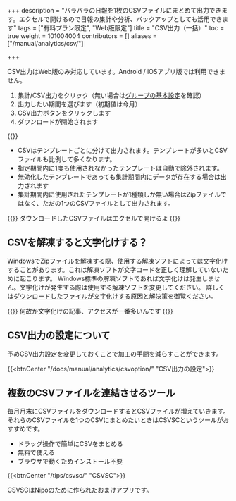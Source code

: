 +++
description = "バラバラの日報を1枚のCSVファイルにまとめて出力できます。エクセルで開けるので日報の集計や分析、バックアップとしても活用できます"
tags = ["有料プラン限定", "Web版限定"]
title = "CSV出力（一括）"
toc = true
weight = 101004004
contributors = []
aliases = ["/manual/analytics/csv/"]

+++

CSV出力はWeb版のみ対応しています。Android / iOSアプリ版では利用できません。

1. 集計/CSV出力をクリック（無い場合は[グループの基本設定](/docs/manual/initial-setting/make-group/)を確認）
1. 出力したい期間を選びます（初期値は今月）
1. CSV出力ボタンをクリックします
1. ダウンロードが開始されます

{{<appscreen filename="report-csv-export" title="指定した期間の日報をまとめてCSVに出力"  >}}

- CSVはテンプレートごとに分けて出力されます。テンプレートが多いとCSVファイルも比例して多くなります。
- 指定期間内に1度も使用されなかったテンプレートは自動で除外されます。
- 無効化したテンプレートであっても集計期間内にデータが存在する場合は出力されます
- 集計期間内に使用されたテンプレートが1種類しか無い場合はZipファイルではなく、ただの1つのCSVファイルとして出力されます。


{{<alice pos="right" icon="ok">}}
ダウンロードしたCSVファイルはエクセルで開けるよ
{{</alice>}}

## CSVを解凍すると文字化けする？

WindowsでZipファイルを解凍する際、使用する解凍ソフトによっては文字化けすることがあります。これは解凍ソフトが文字コードを正しく理解していないために起こります。
Windows標準の解凍ソフトであれば文字化けは発生しません。文字化けが発生する際は使用する解凍ソフトを変更してください。
詳しくは[ダウンロードしたファイルが文字化けする原因と解決策](/tech/mojibake/)を御覧ください。

{{<alice pos="right" icon="default">}}
何故か文字化けの記事、アクセスが一番多いんです
{{</alice>}}

## CSV出力の設定について

予めCSV出力設定を変更しておくことで加工の手間を減らすことができます。

{{<btnCenter "/docs/manual/analytics/csvoption/" "CSV出力の設定">}}

## 複数のCSVファイルを連結させるツール


毎月月末にCSVファイルをダウンロードするとCSVファイルが増えていきます。それらのCSVファイルを1つのCSVにまとめたいときはCSVSCというツールがおすすめです。

- ドラッグ操作で簡単にCSVをまとめる
- 無料で使える
- ブラウザで動くためインストール不要


{{<btnCenter "/tips/csvsc/" "CSVSC">}}

CSVSCはNipoのために作られたおまけアプリです。
